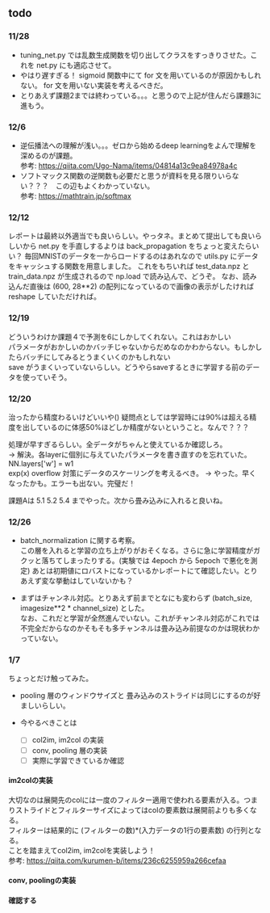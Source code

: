 ## todo
### 11/28
- tuning_net.py では乱数生成関数を切り出してクラスをすっきりさせた。これを net.py にも適応させて。 
- やはり遅すぎる！ sigmoid 関数中にて for 文を用いているのが原因かもしれない。 for 文を用いない実装を考えるべきだ。
- とりあえず課題2までは終わっている。。。と思うので上記が住んだら課題3に進もう。

### 12/6
- 逆伝播法への理解が浅い。。。ゼロから始めるdeep learningをよんで理解を深めるのが課題。  
参考: https://qiita.com/Ugo-Nama/items/04814a13c9ea84978a4c
- ソフトマックス関数の逆関数も必要だと思うが資料を見る限りいらない？？？　この辺もよくわかっていない。  
参考: https://mathtrain.jp/softmax

### 12/12
レポートは最終以外適当でも良いらしい。やっタネ。まとめて提出しても良いらしいから net.py を手直しするよりは back_propagation をちょっと変えたらいい？
毎回MNISTのデータを一からロードするのはあれなので utils.py にデータをキャッシュする関数を用意しました。
これをもちいれば test_data.npz と train_data.npz が生成されるので np.load で読み込んで、どうぞ。
なお、読み込んだ直後は (600, 28**2) の配列になっているので画像の表示がしたければ reshape していただければ。

### 12/19
どういうわけか課題４で予測を6にしかしてくれない。これはおかしい  
パラメータがおかしいのかバッチじゃないからだめなのかわからない。もしかしたらバッチにしてみるとうまくいくのかもしれない  
save がうまくいっていないらしい。どうやらsaveするときに学習する前のデータを使っていそう。

### 12/20
治ったから精度わるいけどいいや()
疑問点としては学習時には90%は超える精度を出しているのに体感50%ほどしか精度がないということ。なんで？？？

処理が早すぎるらしい。全データがちゃんと使えているか確認しろ。  
-> 解決。各layerに個別に与えていたパラメータを書き直すのを忘れていた。NN.layers['w'] = w1  
exp(x) overflow 対策にデータのスケーリングを考えるべき。
-> やった。早くなったかも。エラーも出ない。完璧だ！

課題Aは 5.1 5.2 5.4 までやった。次から畳み込みに入れると良いね。

### 12/26
- batch_normalization に関する考察。  
この層を入れると学習の立ち上がりがおそくなる。さらに急に学習精度がガクッと落ちてしまったりする。(実験では 4epoch から 5epoch で悪化を測定) 
あとは初期値にロバストになっているかレポートにて確認したい。とりあえず変な挙動はしていないかも？

- まずはチャンネル対応。とりあえず前までとなにも変わらず (batch_size, imagesize**2 * channel_size) とした。  
なお、これだと学習が全然進んでいない。これがチャンネル対応がこれでは不完全だからなのかそもそも多チャンネルは畳み込み前提なのかは現状わかっていない。

### 1/7
ちょっとだけ触ってみた。
- pooling 層のウィンドウサイズと 畳み込みのストライドは同じにするのが好ましいらしい。

- 今やるべきことは
  - [ ] col2im, im2col の実装
  - [ ] conv, pooling 層の実装
  - [ ] 実際に学習できているか確認

#### im2colの実装
大切なのは展開先のcolには一度のフィルター適用で使われる要素が入る。つまりストライドとフィルターサイズによってはcolの要素数は展開前よりも多くなる。  
フィルターは結果的に (フィルターの数)*(入力データの1行の要素数) の行列となる。  
ことを踏まえてcol2im, im2colを実装しよう！  
参考: https://qiita.com/kurumen-b/items/236c6255959a266cefaa

#### conv, poolingの実装

#### 確認する